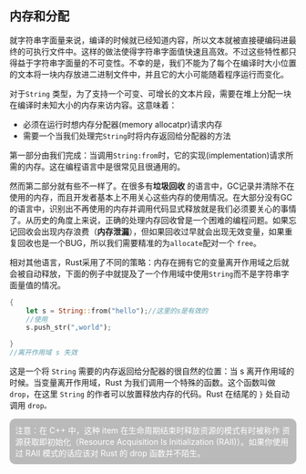 ## 内存和分配

就字符串字面量来说，编译的时候就已经知道内容，所以文本就被直接硬编码进最终的可执行文件中。这样的做法使得字符串字面值快速且高效。不过这些特性都只得益于字符串字面量的不可变性。不幸的是，我们不能为了每个在编译时大小位置的文本将一块内存放进二进制文件中，并且它的大小可能随着程序运行而变化。

对于`String` 类型，为了支持一个可变、可增长的文本片段，需要在堆上分配一块在编译时未知大小的内存来访内容。这意味着：

 - 必须在运行时想内存分配器(memory allocatpr)请求内存
 - 需要一个当我们处理完`String`时将内存返回给分配器的方法

第一部分由我们完成：当调用`String:from`时，它的实现(implementation)请求所需的内存。这在编程语言中是很常见且很通用的。

然而第二部分就有些不一样了。在很多有**垃圾回收** 的语言中，GC记录并清除不在使用的内存，而且开发者基本上不用关心这些内存的使用情况。在大部分没有GC的语言中，识别出不再使用的内存并调用代码显式释放就是我们必须要关心的事情了。从历史的角度上来说，正确的处理内存回收曾是一个困难的编程问题。如果忘记回收会出现内存浪费（**内存泄漏**），但如果回收过早就会出现无效变量，如果重复回收也是一个BUG，所以我们需要精准的为`allocate`配对一个 `free`。

相对其他语言，Rust采用了不同的策略：内存在拥有它的变量离开作用域之后就会被自动释放，下面的例子中就提及了一个作用域中使用`String`而不是字符串字面量值的情况。

```rust
{
    let s = String::from("hello");//这里的s是有效的
    //使用
    s.push_str(",world");

}
//离开作用域 s 失效
```

这是一个将 `String` 需要的内存返回给分配器的很自然的位置：当 s 离开作用域的时候。当变量离开作用域，Rust 为我们调用一个特殊的函数。这个函数叫做`drop`，在这里 `String` 的作者可以放置释放内存的代码。Rust 在结尾的 `}` 处自动调用 `drop。`


<div style="padding:10px;background-color:#bababa;border-radius: 10px;color:#ffffff" >
注意：在 C++ 中，这种 item 在生命周期结束时释放资源的模式有时被称作 资源获取即初始化（Resource Acquisition Is Initialization (RAII)）。如果你使用过 RAII 模式的话应该对 Rust 的 drop 函数并不陌生。
</div>